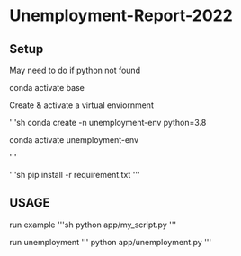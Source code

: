 # Unemployment-Report-2022

## Setup
May need to do if python not found

conda activate base

Create & activate a virtual enviornment

'''sh
conda create -n unemployment-env python=3.8

conda activate unemployment-env

'''

'''sh
pip install -r requirement.txt
'''


## USAGE

run example
'''sh
python app/my_script.py
'''

run unemployment
'''
python app/unemployment.py
'''